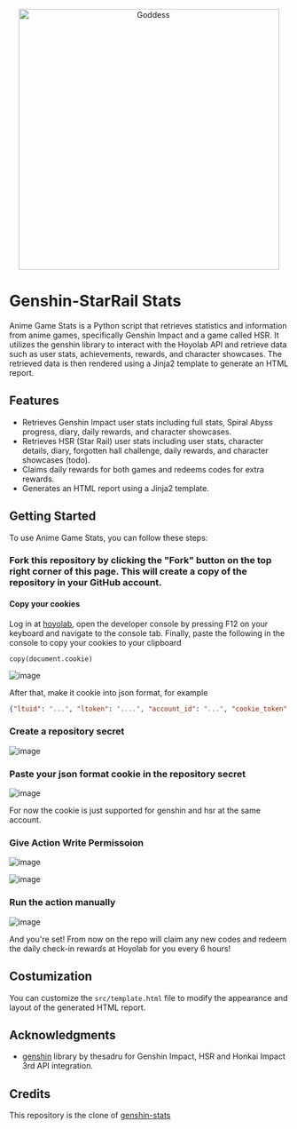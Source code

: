 <p align="center">
  <img src="https://github.com/Julius-Ulee/King-Genshin-StarRail-Stats/blob/master/images/banner/%E7%AB%8B%E7%BB%98_%E6%B5%8A%E5%BF%83%E6%96%AF%E5%8D%A1%E8%92%82_skin1.png" width="470" alt="Goddess" />
</p>

# Genshin-StarRail Stats

Anime Game Stats is a Python script that retrieves statistics and information from anime games, specifically Genshin Impact and a game called HSR. It utilizes the genshin library to interact with the Hoyolab API and retrieve data such as user stats, achievements, rewards, and character showcases. The retrieved data is then rendered using a Jinja2 template to generate an HTML report.

## Features

- Retrieves Genshin Impact user stats including full stats, Spiral Abyss progress, diary, daily rewards, and character showcases.
- Retrieves HSR (Star Rail) user stats including user stats, character details, diary, forgotten hall challenge, daily rewards, and character showcases (todo).
- Claims daily rewards for both games and redeems codes for extra rewards.
- Generates an HTML report using a Jinja2 template.

## Getting Started

To use Anime Game Stats, you can follow these steps:

### Fork this repository by clicking the "Fork" button on the top right corner of this page. This will create a copy of the repository in your GitHub account.
#### Copy your cookies

Log in at [hoyolab](https://hoyolab.com), open the developer console by pressing F12 on your keyboard and navigate to the console tab. Finally, paste the following in the console to copy your cookies to your clipboard

`copy(document.cookie)`

![image](https://github.com/Julius-Ulee/King-Genshin-StarRail-Stats/assets/61336116/2d21f1a1-aa91-44f4-9281-d22e1f38bf04)


After that, make it cookie into json format, for example
```json
{"ltuid": "...", "ltoken": "....", "account_id": "...", "cookie_token": "..."}
```
### Create a repository secret

![image](https://github.com/Julius-Ulee/King-Genshin-StarRail-Stats/assets/61336116/8d822eff-6ade-4c45-87b5-4d67204b44de)


### Paste your json format cookie in the repository secret

![image](https://github.com/Julius-Ulee/King-Genshin-StarRail-Stats/assets/61336116/2ba5961b-d446-41a7-aa4b-cf9646852473)


For now the cookie is just supported for genshin and hsr at the same account.

### Give Action Write Permissoion

![image](https://github.com/Julius-Ulee/King-Genshin-StarRail-Stats/assets/61336116/615152d3-e548-41a2-9724-74ef4d1a320d)


![image](https://github.com/Julius-Ulee/King-Genshin-StarRail-Stats/assets/61336116/2fb0f499-839c-4c7f-a660-76d4053bc786)


### Run the action manually

![image](https://github.com/Julius-Ulee/King-Genshin-StarRail-Stats/assets/61336116/accaefd3-3e67-4ee7-a409-1a5d442cb9db)



And you're set! From now on the repo will claim any new codes and redeem the daily check-in rewards at Hoyolab for you every 6 hours!

## Costumization
You can customize the `src/template.html` file to modify the appearance and layout of the generated HTML report.

## Acknowledgments
- [genshin](https://github.com/thesadru/genshin.py) library by thesadru for Genshin Impact, HSR and Honkai Impact 3rd API integration.

## Credits
This repository is the clone of [genshin-stats](https://github.com/thesadru/genshin-stats)
